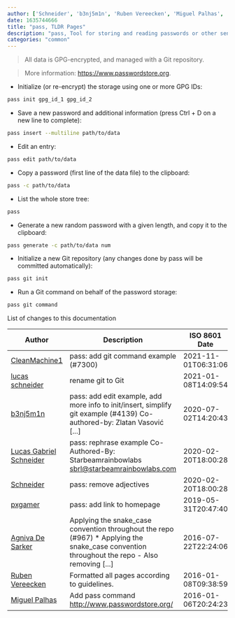 ```yaml
---
author: ['Schneider', 'b3nj5m1n', 'Ruben Vereecken', 'Miguel Palhas', 'Agniva De Sarker', 'pxgamer', 'CleanMachine1', 'lucas schneider', 'Lucas Gabriel Schneider']
date: 1635744666
title: "pass, TLDR Pages"
description: "pass, Tool for storing and reading passwords or other sensitive data."
categories: "common"
---
```

> All data is GPG-encrypted, and managed with a Git repository.

> More information: <https://www.passwordstore.org>.

- Initialize (or re-encrypt) the storage using one or more GPG IDs:

```bash
pass init gpg_id_1 gpg_id_2
```

- Save a new password and additional information (press Ctrl + D on a new line to complete):

```bash
pass insert --multiline path/to/data
```

- Edit an entry:

```bash
pass edit path/to/data
```

- Copy a password (first line of the data file) to the clipboard:

```bash
pass -c path/to/data
```

- List the whole store tree:

```bash
pass
```

- Generate a new random password with a given length, and copy it to the clipboard:

```bash
pass generate -c path/to/data num
```

- Initialize a new Git repository (any changes done by pass will be committed automatically):

```bash
pass git init
```

- Run a Git command on behalf of the password storage:

```bash
pass git command
```
List of changes to this documentation


Author | Description | ISO 8601 Date | GitHub link
------|-----|-----|-----
[CleanMachine1](mailto:78213164+CleanMachine1@users.noreply.github.com) | pass: add git command example (#7300) | 2021-11-01T06:31:06 | [39d4e183b663](https://github.com/tldr-pages/tldr/commit/39d4e183b663644b7847fed9a49d09f8ad00a0f9)
[lucas schneider](mailto:casdpa@gmail.com) | rename git to Git | 2021-01-08T14:09:54 | [eef3712fc3a6](https://github.com/tldr-pages/tldr/commit/eef3712fc3a6a3774384b2e4ed934583c8349d75)
[b3nj5m1n](mailto:47924309+b3nj5m1n@users.noreply.github.com) | pass: add edit example, add more info to init/insert, simplify git example (#4139) Co-authored-by: Zlatan Vasović [...] | 2020-07-02T14:20:43 | [6fadfd16a996](https://github.com/tldr-pages/tldr/commit/6fadfd16a996309efd192bb4b1a75b1b97152ddd)
[Lucas Gabriel Schneider](mailto:casdpa@gmail.com) | pass: rephrase example Co-Authored-By: Starbeamrainbowlabs <sbrl@starbeamrainbowlabs.com> | 2020-02-20T18:00:28 | [5012c02228d8](https://github.com/tldr-pages/tldr/commit/5012c02228d8bc49ce993d5e3bc53c95532c277f)
[Schneider](mailto:lucas.schneider@sap.com) | pass: remove adjectives | 2020-02-20T18:00:28 | [5cd2e190369f](https://github.com/tldr-pages/tldr/commit/5cd2e190369fc5ee190b937e15806ee681569ce0)
[pxgamer](mailto:owzie123@gmail.com) | pass: add link to homepage | 2019-05-31T20:47:40 | [5dc717b80781](https://github.com/tldr-pages/tldr/commit/5dc717b80781d801d64e3dceb45d36daa3f471c6)
[Agniva De Sarker](mailto:agnivade@yahoo.co.in) | Applying the snake_case convention throughout the repo (#967) * Applying the snake_case convention throughout the repo - Also removing [...] | 2016-07-22T22:24:06 | [3da76e4150b8](https://github.com/tldr-pages/tldr/commit/3da76e4150b8631fd74aabfcc953cc23731b6bb8)
[Ruben Vereecken](mailto:rubenvereecken@gmail.com) | Formatted all pages according to guidelines. | 2016-01-08T09:38:59 | [066582e8eab5](https://github.com/tldr-pages/tldr/commit/066582e8eab57bce9861cc8d379e158d61f1cc95)
[Miguel Palhas](mailto:mpalhas@gmail.com) | Add pass command http://www.passwordstore.org/ | 2016-01-06T20:24:23 | [6a9e8533dca3](https://github.com/tldr-pages/tldr/commit/6a9e8533dca3c33e4ebcd40fee9ebd6a199a9b2b)

